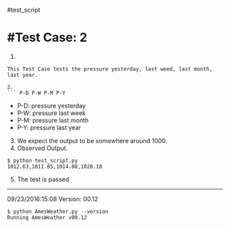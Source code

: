 #test_script

#Test Case: 2
=============
1. ```os.system('python AmesWeather.py P-D P-W P-M P-Y')
```
This Test Case tests the pressure yesterday, last weed, last month, last year.

2.
``` P-D P-W P-M P-Y
```
  * P-D: pressure yesterday
  * P-W: pressure last week
  * P-M: pressure last month
  * P-Y: pressure last year
3. We expect the output to be somewhere around 1000.
4. Observed Output. 
```
$ python test_script.py
1012.63,1011.85,1014.08,1020.18
```

5. The test is passed
------------------------------------
09/23/2016:15:08
Version: 00.12
```
$ python AmesWeather.py --version
Running AmesWeather v00.12
```
